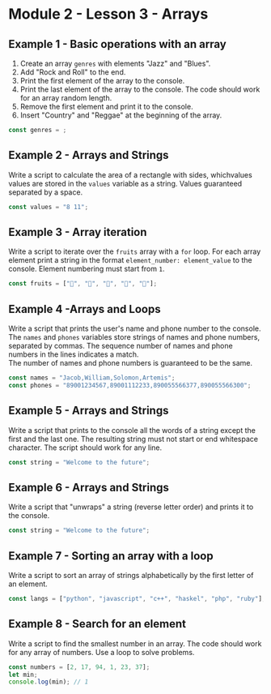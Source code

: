 # Module 2 - Lesson 3 - Arrays

## Example 1 - Basic operations with an array

1. Create an array `genres` with elements "Jazz" and "Blues".
2. Add "Rock and Roll" to the end.
3. Print the first element of the array to the console.
4. Print the last element of the array to the console. The code should work for an array
   random length.
5. Remove the first element and print it to the console.
6. Insert "Country" and "Reggae" at the beginning of the array.

```js
const genres = ;
```

## Example 2 - Arrays and Strings

Write a script to calculate the area of a rectangle with sides, whichvalues
values are stored in the `values` variable as a string. Values guaranteed
separated by a space.

```js
const values = "8 11";
```

## Example 3 - Array iteration

Write a script to iterate over the `fruits` array with a `for` loop. For each array element
print a string in the format `element_number: element_value` to the console.
Element numbering must start from `1`.

```js
const fruits = ["🍎", "🍇", "🍑", "🍌", "🍋"];
```

## Example 4 -Arrays and Loops

Write a script that prints the user's name and phone number to the console.
The `names` and `phones` variables store strings of names and phone numbers,
separated by commas. The sequence number of names and phone numbers in the lines indicates a match.  
 The number of names and phone numbers is guaranteed to be the same.

```js
const names = "Jacob,William,Solomon,Artemis";
const phones = "89001234567,89001112233,890055566377,890055566300";
```

## Example 5 - Arrays and Strings

Write a script that prints to the console all the words of a string except the first and
the last one. The resulting string must not start or end
whitespace character. The script should work for any line.

```js
const string = "Welcome to the future";
```

## Example 6 - Arrays and Strings

Write a script that "unwraps" a string (reverse letter order) and prints
it to the console.

```js
const string = "Welcome to the future";
```

## Example 7 - Sorting an array with a loop

Write a script to sort an array of strings alphabetically by the first letter
of an element.

```js
const langs = ["python", "javascript", "c++", "haskel", "php", "ruby"];
```

## Example 8 - Search for an element

Write a script to find the smallest number in an array. The code should work
for any array of numbers. Use a loop to solve problems.

```js
const numbers = [2, 17, 94, 1, 23, 37];
let min;
console.log(min); // 1
```
